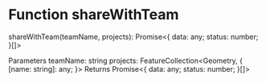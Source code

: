 # Function shareWithTeam

shareWithTeam(teamName, projects): Promise<{
    data: any;
    status: number;
}[]>

Parameters
teamName: string
projects: FeatureCollection<Geometry, {
    [name: string]: any;
}>
Returns Promise<{
    data: any;
    status: number;
}[]>